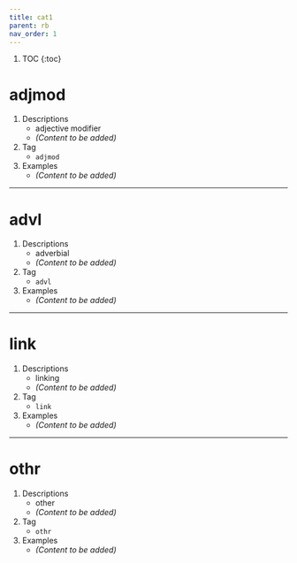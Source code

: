 ```yaml
---
title: cat1
parent: rb
nav_order: 1
---
```

1. TOC
{:toc}

# adjmod

1. Descriptions
    - adjective modifier
    - *(Content to be added)*
2. Tag
    - `adjmod`
3. Examples
    - *(Content to be added)*

---

# advl

1. Descriptions
    - adverbial
    - *(Content to be added)*
2. Tag
    - `advl`
3. Examples
    - *(Content to be added)*

---

# link

1. Descriptions
    - linking
    - *(Content to be added)*
2. Tag
    - `link`
3. Examples
    - *(Content to be added)*

---

# othr

1. Descriptions
    - other
    - *(Content to be added)*
2. Tag
    - `othr`
3. Examples
    - *(Content to be added)*

